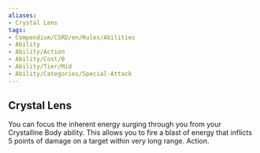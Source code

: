 ```yaml
---
aliases:
- Crystal Lens
tags:
- Compendium/CSRD/en/Rules/Abilities
- Ability
- Ability/Action
- Ability/Cost/0
- Ability/Tier/Mid
- Ability/Categories/Special-Attack
---
```


  
## Crystal Lens  
You can focus the inherent energy surging through you from your Crystalline Body ability. This allows you to fire a blast of energy that inflicts 5 points of damage on a target within very long range. Action.